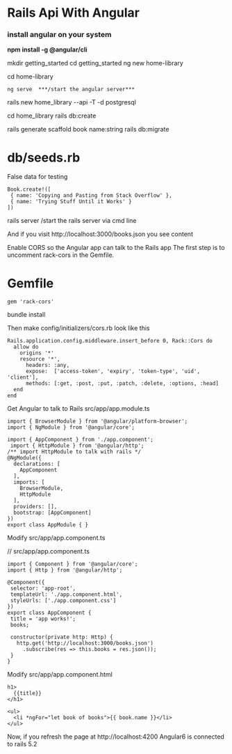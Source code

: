 # Rails Api With Angular

### install angular on your system

**npm install -g @angular/cli** 

mkdir getting_started
cd getting_started
ng new home-library
	
 cd home-library
 
 ```
 ng serve  ***/start the angular server***
```

rails new home_library --api -T -d postgresql

cd home_library
rails db:create
	
rails generate scaffold book name:string
rails db:migrate

# db/seeds.rb

 False data for testing
 
 ```
Book.create!([
  { name: 'Copying and Pasting from Stack Overflow' },
  { name: 'Trying Stuff Until it Works' }
])
```
rails server  /start the rails server via cmd line

And if you visit http://localhost:3000/books.json you see content

Enable CORS so the Angular app can talk to the Rails app
The first step is to uncomment rack-cors in the Gemfile.

# Gemfile
```
gem 'rack-cors'
```

bundle install

Then make config/initializers/cors.rb look like this

```
Rails.application.config.middleware.insert_before 0, Rack::Cors do
  allow do
    origins '*'
    resource '*',
      headers: :any,
      expose:  ['access-token', 'expiry', 'token-type', 'uid', 'client'],
      methods: [:get, :post, :put, :patch, :delete, :options, :head]
  end
end
```

Get Angular to talk to Rails
src/app/app.module.ts 

```
import { BrowserModule } from '@angular/platform-browser';
import { NgModule } from '@angular/core';

import { AppComponent } from './app.component';
 import { HttpModule } from '@angular/http';
/** import HttpModule to talk with rails */
@NgModule({
  declarations: [
    AppComponent
  ],
  imports: [
    BrowserModule,
    HttpModule
  ],
  providers: [],
  bootstrap: [AppComponent]
})
export class AppModule { }

```




Modify src/app/app.component.ts 


// src/app/app.component.ts

 ```
import { Component } from '@angular/core';
import { Http } from '@angular/http';
 
@Component({
  selector: 'app-root',
  templateUrl: './app.component.html',
  styleUrls: ['./app.component.css']
})
export class AppComponent {
  title = 'app works!';
  books;
 
  constructor(private http: Http) {
    http.get('http://localhost:3000/books.json')
      .subscribe(res => this.books = res.json());
  }
}
```
Modify src/app/app.component.html

```
h1>
  {{title}}
</h1>
 
<ul>
  <li *ngFor="let book of books">{{ book.name }}</li>
</ul>
```

Now, if you refresh the page at http://localhost:4200
Angular6 is connected to rails 5.2

